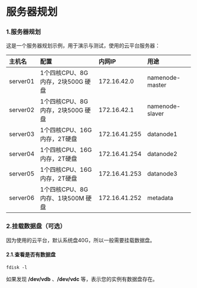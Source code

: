 服务器规划
================================================================================
### 1.服务器规划
这是一个服务器规划示例，用于演示与测试，使用的云平台服务器：

| 主机名 | 配置 | 内网IP | 用途 |
| :---| :----| :-------------------| :---|
| server01 | 1个四核CPU、8G内存，2块500G 硬盘 | 172.16.42.0   | namenode-master |
| server02 | 1个四核CPU、8G内存，2块500G 硬盘 | 172.16.42.1   | namenode-slaver |
| server03 | 1个四核CPU、16G内存，2T硬盘      | 172.16.41.255 | datanode1 |
| server04 | 1个四核CPU、16G内存，2T硬盘      | 172.16.41.254 | datanode2 |
| server05 | 1个四核CPU、16G内存，2T硬盘      | 172.16.41.253 | datanode3 |
| server06 | 1个四核CPU、8G内存、1块500M 硬盘 | 172.16.41.252 | metadata |


### 2.挂载数据盘（可选）
因为使用的云平台，默认系统盘40G，所以一般需要挂载数据盘。

#### 2.1.查看是否有数据盘
```shell
fdisk -l
```
如果发现 **/dev/vdb** 、**/dev/vdc** 等，表示您的实例有数据盘存在。
